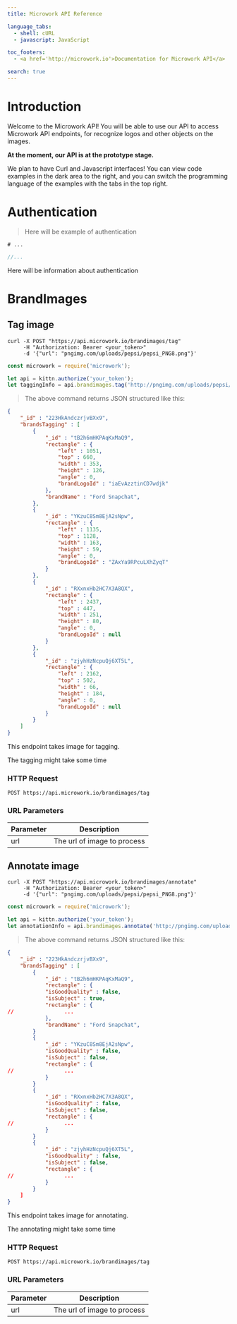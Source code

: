 ```yaml
---
title: Microwork API Reference

language_tabs:
  - shell: cURL
  - javascript: JavaScript

toc_footers:
  - <a href='http://microwork.io'>Documentation for Microwork API</a>

search: true
---
```


# Introduction

Welcome to the Microwork API! You will be able to use our API to access Microwork API endpoints, for recognize logos and other objects on the images.

**At the moment, our API is at the prototype stage.**

We plan to have Curl and Javascript interfaces! You can view code examples in the dark area to the right, and you can switch the programming language of the examples with the tabs in the top right.

# Authentication

> Here will be example of authentication

```shell
# ...
```

```javascript
//...
```
    
Here will be information about authentication

# BrandImages

## Tag image

```shell
curl -X POST "https://api.microwork.io/brandimages/tag"
     -H "Authorization: Bearer <your_token>"
     -d '{"url": "pngimg.com/uploads/pepsi/pepsi_PNG8.png"}'

```

```javascript
const microwork = require('microwork');

let api = kittn.authorize('your_token');
let taggingInfo = api.brandimages.tag('http://pngimg.com/uploads/pepsi/pepsi_PNG8.png');
```

> The above command returns JSON structured like this:

```json
{ 
    "_id" : "223HkAndczrjvBXx9", 
    "brandsTagging" : [
        { 
            "_id" : "tB2h6mHKPAqKxMaQ9", 
            "rectangle" : {
                "left" : 1051, 
                "top" : 660, 
                "width" : 353, 
                "height" : 126, 
                "angle" : 0, 
                "brandLogoId" : "iaEvAzztinCD7wdjk" 
            }, 
            "brandName" : "Ford Snapchat", 
        },
        { 
            "_id" : "YKzuC8Sm8EjA2sNpw", 
            "rectangle" : {
                "left" : 1135, 
                "top" : 1128, 
                "width" : 163, 
                "height" : 59, 
                "angle" : 0, 
                "brandLogoId" : "ZAxYa9RPcuLXhZyqT"
            }
        },
        { 
            "_id" : "RXxnxHb2HC7X3A8QX", 
            "rectangle" : {
                "left" : 2437, 
                "top" : 447, 
                "width" : 251, 
                "height" : 80, 
                "angle" : 0, 
                "brandLogoId" : null
            }
        },
        { 
            "_id" : "zjyhHzNcpuQj6XT5L", 
            "rectangle" : {
                "left" : 2162, 
                "top" : 502, 
                "width" : 66, 
                "height" : 184, 
                "angle" : 0, 
                "brandLogoId" : null
            }
        }
    ]
}
```

This endpoint takes image for tagging.

<aside class="warning">The tagging might take some time</aside>

### HTTP Request

`POST https://api.microwork.io/brandimages/tag`

### URL Parameters

Parameter | Description
--------- | -----------
url | The url of image to process


## Annotate image

```shell
curl -X POST "https://api.microwork.io/brandimages/annotate"
     -H "Authorization: Bearer <your_token>"
     -d '{"url": "pngimg.com/uploads/pepsi/pepsi_PNG8.png"}'

```

```javascript
const microwork = require('microwork');

let api = kittn.authorize('your_token');
let annotationInfo = api.brandimages.annotate('http://pngimg.com/uploads/pepsi/pepsi_PNG8.png');
```

> The above command returns JSON structured like this:

```json
{ 
    "_id" : "223HkAndczrjvBXx9", 
    "brandsTagging" : [
        { 
            "_id" : "tB2h6mHKPAqKxMaQ9", 
            "rectangle" : {
            "isGoodQuality" : false, 
            "isSubject" : true,
            "rectangle" : {
//                ... 
            }, 
            "brandName" : "Ford Snapchat",
        }
        { 
            "_id" : "YKzuC8Sm8EjA2sNpw", 
            "isGoodQuality" : false, 
            "isSubject" : false,
            "rectangle" : {
//                ... 
            }
        }
        { 
            "_id" : "RXxnxHb2HC7X3A8QX", 
            "isGoodQuality" : false, 
            "isSubject" : false,
            "rectangle" : {
//                ... 
            }
        }
        { 
            "_id" : "zjyhHzNcpuQj6XT5L", 
            "isGoodQuality" : false, 
            "isSubject" : false,
            "rectangle" : {
//                ... 
            }
        }
    ]
}
```

This endpoint takes image for annotating.

<aside class="warning">The annotating might take some time</aside>

### HTTP Request

`POST https://api.microwork.io/brandimages/tag`

### URL Parameters

Parameter | Description
--------- | -----------
url | The url of image to process

